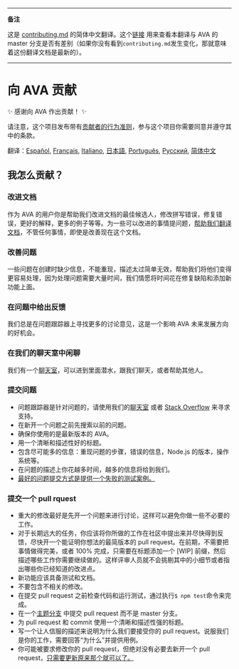 ___
**备注**

这是 [contributing.md](https://github.com/avajs/ava/blob/master/contributing.md) 的简体中文翻译。这个[链接](https://github.com/avajs/ava/compare/89767ec3b6174e59d37faaadb50cfa3c0d58bda6...master#diff-cc4aac3e9be04e0413c9520f223b493c) 用来查看本翻译与 AVA 的 master 分支是否有差别（如果你没有看到`contributing.md`发生变化，那就意味着这份翻译文档是最新的）。
___
# 向 AVA 贡献

✨ 感谢向 AVA 作出贡献！ ✨

请注意，这个项目发布带有[贡献者的行为准则](code-of-conduct.md)，参与这个项目你需要同意并遵守其中的条款。

翻译：[Español](https://github.com/avajs/ava-docs/blob/master/es_ES/contributing.md), [Français](https://github.com/avajs/ava-docs/blob/master/fr_FR/contributing.md), [Italiano](https://github.com/avajs/ava-docs/blob/master/it_IT/contributing.md), [日本語](https://github.com/avajs/ava-docs/blob/master/ja_JP/contributing.md), [Português](https://github.com/avajs/ava-docs/blob/master/pt_BR/contributing.md), [Русский](https://github.com/avajs/ava-docs/blob/master/ru_RU/contributing.md), [简体中文](https://github.com/avajs/ava-docs/blob/master/zh_CN/contributing.md)

## 我怎么贡献？

### 改进文档

作为 AVA 的用户你是帮助我们改进文档的最佳候选人，修改拼写错误，修复错误，更好的解释，更多的例子等等。为一些可以改进的事情提问题，[帮助我们翻译文档](https://github.com/avajs/ava-docs)，不管任何事情，即使是改善现在这个文档。

### 改善问题

一些问题在创建时缺少信息，不能重现，描述太过简单无效，帮助我们将他们变得更容易处理，因为处理问题需要大量时间，我们情愿将时间花在修复缺陷和添加新功能上面。

### 在问题中给出反馈

我们总是在问题跟踪器上寻找更多的讨论意见，这是一个影响 AVA 未来发展方向的好机会。

### 在我们的聊天室中闲聊

我们有一个[聊天室](https://gitter.im/avajs/ava)，可以进到里面潜水，跟我们聊天，或者帮助其他人。

### 提交问题

- 问题跟踪器是针对问题的，请使用我们的[聊天室](https://gitter.im/avajs/ava) 或者 [Stack Overflow](https://stackoverflow.com/questions/tagged/ava) 来寻求支持。
- 在新开一个问题之前先搜索以前的问题。
- 确保你使用的是最新版本的 AVA。
- 用一个清晰和描述性好的标题。
- 包含尽可能多的信息：重现问题的步骤，错误的信息，Node.js 的版本，操作系统等。
- 在问题的描述上你花越多时间，越多的信息将给到我们。
- [最好的问题提交方式是提供一个失败的测试案例。](https://twitter.com/sindresorhus/status/579306280495357953)

### 提交一个 pull rquest

- 重大的修改最好是先开一个问题来进行讨论，这样可以避免你做一些不必要的工作。
- 对于长期远大的任务，你应该将你所做的工作在社区中提出来并尽快得到反馈，尽快开一个能证明你想法的最简版本的 pull request。在前期，不需要把事情做得完美，或者 100% 完成，只需要在标题添加一个 [WIP] 前缀，然后描述哪些工作你需要继续做的。这样评审人员就不会挑剔其中的小细节或者指出哪些你已经知道的改进点。
- 新功能应该具备测试和文档。
- 不要包含不相关的修改。
- 在提交 pull request 之前检查代码和运行测试，通过执行`$ npm test`命令来完成。
- 在一个[主题分支](https://github.com/dchelimsky/rspec/wiki/Topic-Branches) 中提交 pull request 而不是 master 分支。
- 为 pull request 和 commit 使用一个清晰和描述性强的标题。
- 写一个让人信服的描述来说明为什么我们要接受你的 pull request。说服我们是你的工作，需要回答“为什么”并提供用例。
- 你可能被要求修改你的 pull request，但绝对没有必要去新开一个 pull request，[只需要更新原来那个就可以了。](https://github.com/RichardLitt/knowledge/blob/master/github/amending-a-commit-guide.md)
